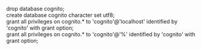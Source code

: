 drop database cognito;  
create database cognito character set utf8;  
grant all privileges on cognito.* to 'cognito'@'localhost' identified by 'cognito' with grant option;  
grant all privileges on cognito.* to 'cognito'@'%' identified by 'cognito' with grant option;  
